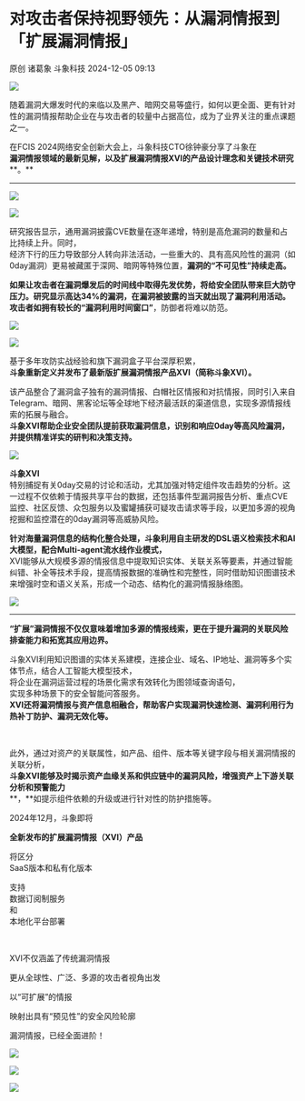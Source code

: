 #  对攻击者保持视野领先：从漏洞情报到「扩展漏洞情报」   
原创 诸葛象  斗象科技   2024-12-05 09:13  
  
![](https://mmbiz.qpic.cn/sz_mmbiz_gif/hrWzJ3hmo1av24ly3Vry1rRgIpEqJKLmGiclZMtiaDjtVhqk7I1U1TCgKvuwXM1Uv4JBKlpKC9AoibIMBpHecW9bg/640?wx_fmt=gif&from=appmsg "")  
  
随着漏洞大爆发时代的来临以及黑产、暗网交易等盛行，如何以更全面、更有针对性的漏洞情报帮助企业在与攻击者的较量中占据高位，成为了业界关注的重点课题之一。  
  
  
在FCIS 2024网络安全创新大会上，斗象科技CTO徐钟豪分享了斗象在  
**漏洞情报领域的最新见解，以及扩展漏洞情报XVI的产品设计理念和关键技术研究****。**  
  
****  
  
![](https://mmbiz.qpic.cn/sz_mmbiz_png/hrWzJ3hmo1av24ly3Vry1rRgIpEqJKLm6LvEAmTJEYIy0wLjCB8IEKQgrQs18l24hU0SEkPVbxZ5mMdJxnHjng/640?wx_fmt=png&from=appmsg "")  
  
![](https://mmbiz.qpic.cn/sz_mmbiz_png/hrWzJ3hmo1av24ly3Vry1rRgIpEqJKLmslia4oommk8EGWwQKKdsg45tB3CKrUYR9kG9XUIvm5wKlTLI88sc21w/640?wx_fmt=png&from=appmsg "")  
  
研究报告显示，通用漏洞披露CVE数量在逐年递增，特别是高危漏洞的数量和占比持续上升。同时，  
经济下行的压力导致部分人转向非法活动，一些重大的、具有高风险性的漏洞（如0day漏洞）更易被藏匿于深网、暗网等特殊位置，**漏洞的“不可见性”持续走高。**  
  
  
**如果让攻击者在漏洞爆发后的时间线中取得先发优势，将给安全团队带来巨大防守压力。**研究显示高达**34%**的漏洞，在漏洞被披露的当天就出现了漏洞利用活动。攻击者如拥有较长的**“漏洞利用时间窗口”**，防御者将难以防范。  
  
  
![](https://mmbiz.qpic.cn/sz_mmbiz_png/hrWzJ3hmo1av24ly3Vry1rRgIpEqJKLm9hOVmwHEYSheyCOq0JF1cCrpx5ibeAneanQbDPNbmndJzc7TaMhPBFg/640?wx_fmt=png&from=appmsg "")  
  
  
![](https://mmbiz.qpic.cn/sz_mmbiz_png/hrWzJ3hmo1av24ly3Vry1rRgIpEqJKLmwrbObvPsCOZyE9ib4ricIiaZPmnWKDdXZtmXoRNWoke5WpUEavCibBTAuA/640?wx_fmt=png&from=appmsg "")  
  
  
基于多年攻防实战经验和旗下漏洞盒子平台深厚积累，  
**斗象重新定义并发布了最新版扩展漏洞情报产品XVI（简称斗象XVI）。**  
  
  
该产品整合了漏洞盒子独有的漏洞情报、白帽社区情报和对抗情报，同时引入来自Telegram、暗网、黑客论坛等全球地下经济最活跃的渠道信息，实现多源情报线索的拓展与融合。  
**斗象XVI帮助企业安全团队提前获取漏洞信息，识别和响应0day等高风险漏洞，并提供精准详实的研判和决策支持。**  
  
  
![](https://mmbiz.qpic.cn/sz_mmbiz_png/hrWzJ3hmo1av24ly3Vry1rRgIpEqJKLmhQ7poUiazXEThqL7ks51e1niahaCR5ch4nT0aonrtDOPwJ456hickTVmg/640?wx_fmt=png&from=appmsg "")  
  
  
**斗象XVI**  
特别捕捉有关0day交易的讨论和活动，尤其加强对特定组件攻击趋势的分析。这一过程不仅依赖于情报共享平台的数据，还包括事件型漏洞报告分析、重点CVE监控、社区反馈、众包服务以及蜜罐捕获可疑攻击请求等手段，以更加多源的视角挖掘和监控潜在的0day漏洞等高威胁风险。  
  
  
**针对海量漏洞信息的结构化整合处理，斗象利用自主研发的DSL语义检索技术和AI大模型，配合Multi-agent流水线作业模式，**  
XVI能够从大规模多源的情报信息中提取知识实体、关联关系等要素，并通过智能纠错、补全等技术手段，提高情报数据的准确性和完整性，同时借助知识图谱技术来增强时空和语义关系，形成一个动态、结构化的漏洞情报脉络图。  
  
  
  
![](https://mmbiz.qpic.cn/sz_mmbiz_png/hrWzJ3hmo1av24ly3Vry1rRgIpEqJKLmibzLHQNFpF9pt3HvzlKKW1Nhb6O8QjdLCjOARk6AchuYoxl0Qicqbnrg/640?wx_fmt=png&from=appmsg "")  
  
****  
  
**“扩展”漏洞情报不仅仅意味着增加多源的情报线索，更在于提升漏洞的关联风险排查能力和拓宽其应用边界。**  
  
  
斗象XVI利用知识图谱的实体关系建模，连接企业、域名、IP地址、漏洞等多个实体节点，结合人工智能大模型技术，  
将企业在漏洞运营过程的场景化需求有效转化为图领域查询语句，  
实现多种场景下的安全智能问答服务。  
**XVI还将漏洞情报与资产信息相融合，帮助客户实现漏洞快速检测、漏洞利用行为热补丁防护、漏洞无效化等。**  
  
   
  
此外，通过对资产的关联属性，如产品、组件、版本等关键字段与相关漏洞情报的关联分析，  
**斗象XVI能够及时揭示资产血缘关系和供应链中的漏洞风险，增强资产上下游关联分析和预警能力**  
**，**如提示组件依赖的升级或进行针对性的防护措施等。   
  
  
  
  
  
  
  
2024年12月，斗象即将  
  
**全新发布的扩展漏洞情报（XVI）产品**  
  
将区分  
SaaS版本和私有化版本  
  
支持  
数据订阅制服务  
和  
本地化平台部署  
  
   
  
XVI不仅涵盖了传统漏洞情报  
  
更从全球性、广泛、多源的攻击者视角出发  
  
以“可扩展”的情报  
  
映射出具有“预见性”的安全风险轮廓  
  
漏洞情报，已经全面进阶！  
  
  
![](https://mmbiz.qpic.cn/sz_mmbiz_png/hrWzJ3hmo1av24ly3Vry1rRgIpEqJKLmY9yPBdUFU3dibgbun953FMf3l2Z4Y8hwJR0WklMbMt9vjK4lFE6Bc4w/640?wx_fmt=png&from=appmsg "")  
  
  
![](https://mmbiz.qpic.cn/sz_mmbiz_gif/hrWzJ3hmo1aA3o2manicaQSInDZHPialfLJRNXxYKia2z5XtYfWX97Hc1Bqhm3ZyfUEPfuGZ1nO4OwTPNhxoXNJJw/640?wx_fmt=gif&from=appmsg "")  
  
[](https://mp.weixin.qq.com/s?__biz=MzU0MDI1MjUxMg==&mid=2247528806&idx=1&sn=1a4ad9ba07fc3b876816491ce63b6a2c&scene=21#wechat_redirect)  
  
[](https://mp.weixin.qq.com/s?__biz=MzU0MDI1MjUxMg==&mid=2247531117&idx=1&sn=c64ed02aa607743a6aab99cc2defe65e&scene=21#wechat_redirect)  
  
[](https://mp.weixin.qq.com/s?__biz=MzU0MDI1MjUxMg==&mid=2247531323&idx=1&sn=3ae073785867b1eeede17863dcde466a&scene=21#wechat_redirect)  
  
![](https://mmbiz.qpic.cn/sz_mmbiz_gif/hrWzJ3hmo1bw4EJc1KnhFjaeYutKaQqatG61h6R3qSp9QBdKjfLHNph0rSAmsbriadeggSicC0KMxdzBEtHPOsxg/640?wx_fmt=gif "")  
  
  
